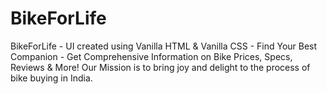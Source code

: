 # BikeForLife
BikeForLife - UI created using Vanilla HTML &amp; Vanilla CSS - Find Your Best Companion - Get Comprehensive Information on Bike Prices, Specs, Reviews &amp; More!
Our Mission is to bring joy and delight to the process of bike buying in India.
